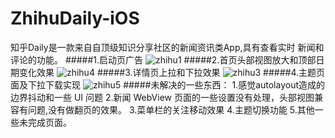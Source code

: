 # ZhihuDaily-iOS
知乎Daily是⼀款来⾃自顶级知识分享社区的新闻资讯类App,具有查看实时 新闻和评论的功能。
#####1.启动页广告
![zhihu1](https://github.com/oahgnehzoul/ZhihuDaily-iOS/blob/dev/zhihu1.gif)
#####2.首页头部视图放大和顶部日期变化效果
![zhihu4](https://github.com/oahgnehzoul/ZhihuDaily-iOS/blob/dev/zhihu4.gif)
#####3.详情页上拉和下拉效果
![zhihu3](https://github.com/oahgnehzoul/ZhihuDaily-iOS/blob/dev/zhihu3.gif)
#####4.主题页面及下拉下载实现
![zhihu5](https://github.com/oahgnehzoul/ZhihuDaily-iOS/blob/dev/zhihu5.gif)
#####未解决的一些东西：
1.感觉autolayout造成的边界抖动和一些 UI 问题
2.新闻 WebView 页面的一些设置没有处理，头部视图兼容有问题,没有做翻页的效果。
3.菜单栏的关注移动效果
4.主题切换功能
5.其他一些未完成页面。


